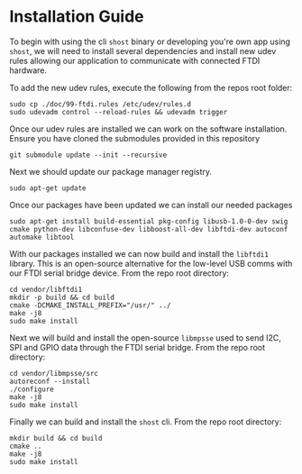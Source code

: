 # Installation Guide
To begin with using the cli ```shost``` binary or developing you're own app using ```shost```, we will need to install several dependencies and install new udev rules allowing our application to communicate with connected FTDI hardware.

To add the new udev rules, execute the following from the repos root folder:
```console
sudo cp ./doc/99-ftdi.rules /etc/udev/rules.d
sudo udevadm control --reload-rules && udevadm trigger
```
Once our udev rules are installed we can work on the software installation. Ensure you have cloned the submodules provided in this repository
```console
git submodule update --init --recursive
```
Next we should update our package manager registry.
```console
sudo apt-get update
```
Once our packages have been updated we can install our needed packages
```console
sudo apt-get install build-essential pkg-config libusb-1.0-0-dev swig cmake python-dev libconfuse-dev libboost-all-dev libftdi-dev autoconf automake libtool
```
With our packages installed we can now build and install the ```libftdi1``` library. This is an open-source alternative for the low-level USB comms with our FTDI serial bridge device. From the repo root directory:
```console
cd vendor/libftdi1
mkdir -p build && cd build
cmake -DCMAKE_INSTALL_PREFIX="/usr/" ../
make -j8
sudo make install
```
Next we will build and install the open-source ```libmpsse``` used to send I2C, SPI and GPIO data through the FTDI serial bridge. From the repo root directory:
```console
cd vendor/libmpsse/src
autoreconf --install
./configure
make -j8
sudo make install
```
Finally we can build and install the ```shost``` cli. From the repo root directory:
```console
mkdir build && cd build
cmake ..
make -j8
sudo make install
```
